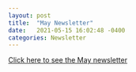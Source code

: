 ```yaml
---
layout: post
title:  "May Newsletter"
date:   2021-05-15 16:02:48 -0400
categories: Newsletter
---
```


<a href = "http://app.discoveracademic.ptc.com/e/es?s=1052905083&e=335995&elqTrackId=efd74c1a1b7a40299e524d6e5aa03bea&elq=125c6c4cc9854ad1a81f54e0df9b4a88&elqaid=235&elqat=1">Click here to see the May newsletter<a>